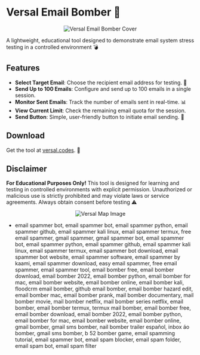 
# Versal Email Bomber 📧

<p align="center">
  <img src="https://i.ibb.co/HTkjNTY6/linkcover.png" alt="Versal Email Bomber Cover">
</p>

A lightweight, educational tool designed to demonstrate email system stress testing in a controlled environment 💣

## Features
- **Select Target Email**: Choose the recipient email address for testing. 🎯
- **Send Up to 100 Emails**: Configure and send up to 100 emails in a single session.
- **Monitor Sent Emails**: Track the number of emails sent in real-time. 📊
- **View Current Limit**: Check the remaining email quota for the session.
- **Send Button**: Simple, user-friendly button to initiate email sending. 🚀

## Download
Get the tool at [versal.codes](https://versal.codes). 🔗

## Disclaimer
**For Educational Purposes Only!** This tool is designed for learning and testing in controlled environments with explicit permission. Unauthorized or malicious use is strictly prohibited and may violate laws or service agreements. Always obtain consent before testing ⚠️

<p align="center">
  <img src="https://i.ibb.co/2Y7jGWgg/versal-Map-Image.png" alt="Versal Map Image">
</p>

- email spammer bot, email spammer bot, email spammer python, email spammer github, email spammer kali linux, email spammer termux, free email spammer, gmail spammer, gmail spammer bot, email spammer bot, email spammer python, email spammer github, email spammer kali linux, email spammer termux, email spammer bot download, email spammer bot website, email spammer software, email spammer by kaami, email spammer download, easy email spammer, free email spammer, email spammer tool, email bomber free, email bomber download, email bomber 2022, email bomber python, email bomber for mac, email bomber website, email bomber online, email bomber kali, floodcrm email bomber, github email bomber, email bomber hazard edit, email bomber mac, email bomber prank, mail bomber documentary, mail bomber movie, mail bomber netflix, mail bomber series netflix, email bomber, email bomber termux, termux mail bomber, email bomber free, email bomber download, email bomber 2022, email bomber python, email bomber for mac, email bomber website, email bomber online, gmail bomber, gmail sms bomber, nail bomber trailer español, inbox áo bomber, gmail sms bomber, b 52 bomber game, email spamming tutorial, email spammer bot, email spam blocker, email spam folder, email spam bot, email spam filter
